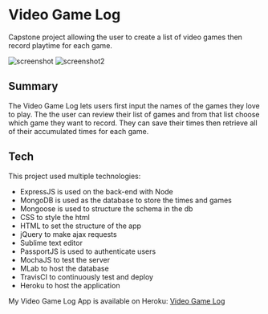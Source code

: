 # Video Game Log

Capstone project allowing the user to create a list of video games then record playtime for each game.

![screenshot](https://cloud.githubusercontent.com/assets/22624097/24523077/7bd5c534-1557-11e7-9980-384845e0c6f6.jpg) ![screenshot2](https://cloud.githubusercontent.com/assets/22624097/24523112/9105505a-1557-11e7-808d-71ed1b3b5411.jpg)


## Summary

The Video Game Log lets users first input the names of the games they love to play. The the user can review their list of games and from that list choose which game they want to record. They can save their times then retrieve all of their accumulated times for each game. 

## Tech

This project used multiple technologies:

- ExpressJS is used on the back-end with Node
- MongoDB is used as the database to store the times and games
- Mongoose is used to structure the schema in the db
- CSS to style the html
- HTML to set the structure of the app
- jQuery to make ajax requests
- Sublime text editor
- PassportJS is used to authenticate users
- MochaJS to test the server
- MLab to host the database
- TravisCI to continuously test and deploy
- Heroku to host the application

My Video Game Log App is available on Heroku: [Video Game Log][app]

[app]: <https://immense-chamber-87502.herokuapp.com/>
